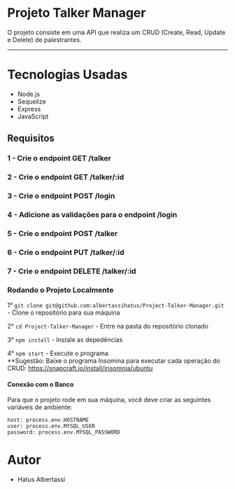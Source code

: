 # Projeto Talker Manager
O projeto consiste em uma API que realiza um CRUD (Create, Read, Update e Delete) de palestrantes. 

 
---

# Tecnologias Usadas
 - Node.js
 - Sequelize
 - Express
 - JavaScript

## Requisitos

### 1 - Crie o endpoint GET /talker

### 2 - Crie o endpoint GET /talker/:id

### 3 - Crie o endpoint POST /login

### 4 - Adicione as validações para o endpoint /login

### 5 - Crie o endpoint POST /talker

### 6 - Crie o endpoint PUT /talker/:id

### 7 - Crie o endpoint DELETE /talker/:id


### Rodando o Projeto Localmente

1° `git clone git@github.com:albertassihatus/Project-Talker-Manager.git` - Clone o repositório para sua máquina<br />

2° `cd Project-Talker-Manager` - Entre na pasta do repositório clonado<br />

3° `npm install` - Instale as depedências<br />

4° `npm start` - Execute o programa<br />
**Sugestão: Baixe o programa Insomina para executar cada operação do CRUD: https://snapcraft.io/install/insomnia/ubuntu

#### Conexão com o Banco 

Para que o projeto rode em sua máquina, você deve criar as seguintes variáveis de ambiente:

`host: process.env.HOSTNAME` <br />
`user: process.env.MYSQL_USER`<br />
`password: process.env.MYSQL_PASSWORD` <br />

# Autor
   - Hatus Albertassi
